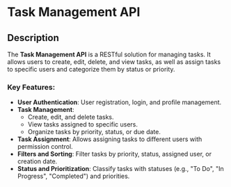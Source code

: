 # Task Management API

## Description

The **Task Management API** is a RESTful solution for managing tasks. It allows users to create, edit, delete, and view tasks, as well as assign tasks to specific users and categorize them by status or priority.

### Key Features:

- **User Authentication**: User registration, login, and profile management.
- **Task Management**:
  - Create, edit, and delete tasks.
  - View tasks assigned to specific users.
  - Organize tasks by priority, status, or due date.
- **Task Assignment**: Allows assigning tasks to different users with permission control.
- **Filters and Sorting**: Filter tasks by priority, status, assigned user, or creation date.
- **Status and Prioritization**: Classify tasks with statuses (e.g., "To Do", "In Progress", "Completed") and priorities.
